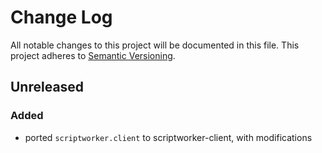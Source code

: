 # Change Log
All notable changes to this project will be documented in this file.
This project adheres to [Semantic Versioning](http://semver.org/).

## Unreleased
### Added
- ported `scriptworker.client` to scriptworker-client, with modifications
